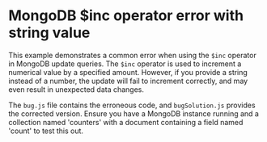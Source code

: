 # MongoDB $inc operator error with string value
This example demonstrates a common error when using the `$inc` operator in MongoDB update queries.  The `$inc` operator is used to increment a numerical value by a specified amount.  However, if you provide a string instead of a number, the update will fail to increment correctly, and may even result in unexpected data changes.

The `bug.js` file contains the erroneous code, and `bugSolution.js` provides the corrected version.  Ensure you have a MongoDB instance running and a collection named 'counters' with a document containing a field named 'count' to test this out. 